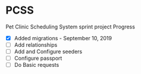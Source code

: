 # PCSS
Pet Clinic Scheduling System sprint project
Progress
- [x] Added migrations - September 10, 2019
- [ ] Add relationships
- [ ] Add and Configure seeders
- [ ] Configure passport
- [ ] Do Basic requests
